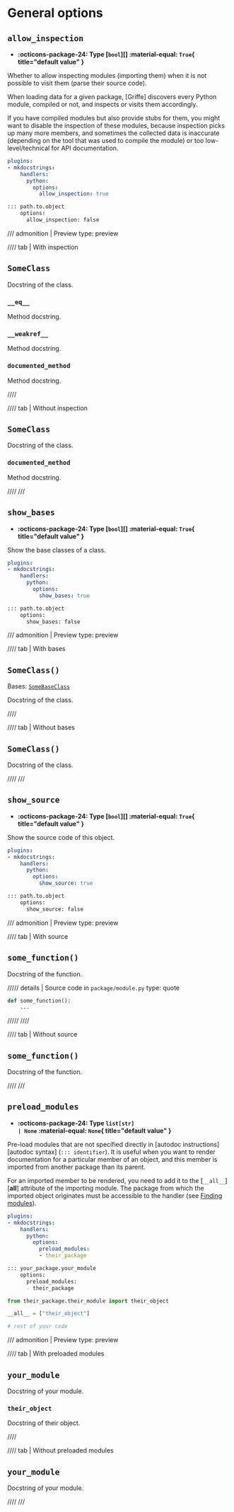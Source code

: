 # General options

## `allow_inspection`

- **:octicons-package-24: Type [`bool`][] :material-equal: `True`{ title="default value" }**
<!-- - **:octicons-project-template-24: Template :material-null:** (contained in [`class.html`][class template]) -->

Whether to allow inspecting modules (importing them)
when it is not possible to visit them (parse their source code).

When loading data for a given package, [Griffe] discovers every Python module,
compiled or not, and inspects or visits them accordingly.

If you have compiled modules but also provide stubs for them,
you might want to disable the inspection of these modules,
because inspection picks up many more members,
and sometimes the collected data is inaccurate
(depending on the tool that was used to compile the module)
or too low-level/technical for API documentation.

```yaml title="in mkdocs.yml (global configuration)"
plugins:
- mkdocstrings:
    handlers:
      python:
        options:
          allow_inspection: true
```

```md title="or in docs/some_page.md (local configuration)"
::: path.to.object
    options:
      allow_inspection: false
```

/// admonition | Preview
    type: preview

//// tab | With inspection
<h2><code>SomeClass</code></h2>
<p>Docstring of the class.</p>
<h3><code>__eq__</code></h3>
<p>Method docstring.</p>
<h3><code>__weakref__</code></h3>
<p>Method docstring.</p>
<h3><code>documented_method</code></h3>
<p>Method docstring.</p>
////

//// tab | Without inspection
<h2><code>SomeClass</code></h2>
<p>Docstring of the class.</p>
<h3><code>documented_method</code></h3>
<p>Method docstring.</p>
////
///

## `show_bases`

- **:octicons-package-24: Type [`bool`][] :material-equal: `True`{ title="default value" }**
<!-- - **:octicons-project-template-24: Template :material-null:** (contained in [`class.html`][class template]) -->

Show the base classes of a class.

```yaml title="in mkdocs.yml (global configuration)"
plugins:
- mkdocstrings:
    handlers:
      python:
        options:
          show_bases: true
```

```md title="or in docs/some_page.md (local configuration)"
::: path.to.object
    options:
      show_bases: false
```

/// admonition | Preview
    type: preview

//// tab | With bases
<h2><code>SomeClass()</code></h2>
<p>Bases: <code><a href="#with">SomeBaseClass</a></code></p>
<p>Docstring of the class.</p>
////

//// tab | Without bases
<h2><code>SomeClass()</code></h2>
<p>Docstring of the class.</p>
////
///

## `show_source`

- **:octicons-package-24: Type [`bool`][] :material-equal: `True`{ title="default value" }**
<!-- - **:octicons-project-template-24: Template :material-null:** (contained in [`class.html`][class template] and  [`function.html`][function template]) -->

Show the source code of this object.

```yaml title="in mkdocs.yml (global configuration)"
plugins:
- mkdocstrings:
    handlers:
      python:
        options:
          show_source: true
```

```md title="or in docs/some_page.md (local configuration)"
::: path.to.object
    options:
      show_source: false
```

/// admonition | Preview
    type: preview

//// tab | With source
<h2><code>some_function()</code></h2>
<p>Docstring of the function.</p>

///// details | Source code in `package/module.py`
    type: quote

```python linenums="1"
def some_function():
    ...
```
/////
////

//// tab | Without source
<h2><code>some_function()</code></h2>
<p>Docstring of the function.</p>
////
///

## `preload_modules`

- **:octicons-package-24: Type <code><span data-autorefs-optional="list">list</span>[<span data-autorefs-optional="str">str</span>] | None</code>  :material-equal: `None`{ title="default value" }**
<!-- - **:octicons-project-template-24: Template :material-null:** (N/A) -->

Pre-load modules that are not specified directly in [autodoc instructions][autodoc syntax] (`::: identifier`).
It is useful when you want to render documentation for a particular member of an object,
and this member is imported from another package than its parent.

For an imported member to be rendered,
you need to add it to the [`__all__`][__all__] attribute of the importing module.
The package from which the imported object originates must be accessible to the handler
(see [Finding modules](../index.md#finding-modules)).

```yaml title="in mkdocs.yml (global configuration)"
plugins:
- mkdocstrings:
    handlers:
      python:
        options:
          preload_modules:
          - their_package
```

```md title="or in docs/some_page.md (local configuration)"
::: your_package.your_module
    options:
      preload_modules:
      - their_package   
```

```python title="your_package/your_module.py"
from their_package.their_module import their_object

__all__ = ["their_object"]

# rest of your code
```

/// admonition | Preview
    type: preview

//// tab | With preloaded modules
<h2><code>your_module</code></h2>
<p>Docstring of your module.</p>
<h3><code>their_object</code></h3>
<p>Docstring of their object.</p>
////

//// tab | Without preloaded modules
<h2><code>your_module</code></h2>
<p>Docstring of your module.</p>
////
///
